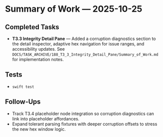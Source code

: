 # Summary of Work — 2025-10-25

## Completed Tasks
- **T3.3 Integrity Detail Pane** — Added a corruption diagnostics section to the detail inspector, adaptive hex navigation for issue ranges, and accessibility updates. See `DOCS/TASK_ARCHIVE/188_T3_3_Integrity_Detail_Pane/Summary_of_Work.md` for implementation notes.

## Tests
- `swift test`

## Follow-Ups
- Track T3.4 placeholder node integration so corruption diagnostics can link into placeholder affordances.
- Expand tolerant parsing fixtures with deeper corruption offsets to stress the new hex window logic.
